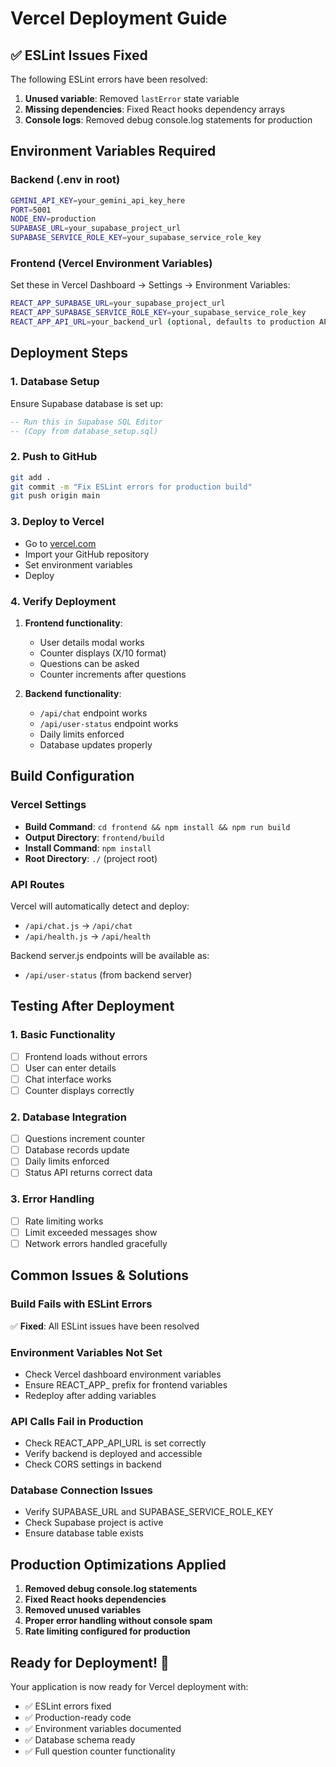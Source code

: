 # Vercel Deployment Guide

## ✅ ESLint Issues Fixed

The following ESLint errors have been resolved:

1. **Unused variable**: Removed `lastError` state variable
2. **Missing dependencies**: Fixed React hooks dependency arrays
3. **Console logs**: Removed debug console.log statements for production

## Environment Variables Required

### Backend (.env in root)
```bash
GEMINI_API_KEY=your_gemini_api_key_here
PORT=5001
NODE_ENV=production
SUPABASE_URL=your_supabase_project_url
SUPABASE_SERVICE_ROLE_KEY=your_supabase_service_role_key
```

### Frontend (Vercel Environment Variables)
Set these in Vercel Dashboard → Settings → Environment Variables:
```bash
REACT_APP_SUPABASE_URL=your_supabase_project_url
REACT_APP_SUPABASE_SERVICE_ROLE_KEY=your_supabase_service_role_key
REACT_APP_API_URL=your_backend_url (optional, defaults to production API)
```

## Deployment Steps

### 1. Database Setup
Ensure Supabase database is set up:
```sql
-- Run this in Supabase SQL Editor
-- (Copy from database_setup.sql)
```

### 2. Push to GitHub
```bash
git add .
git commit -m "Fix ESLint errors for production build"
git push origin main
```

### 3. Deploy to Vercel
- Go to [vercel.com](https://vercel.com)
- Import your GitHub repository
- Set environment variables
- Deploy

### 4. Verify Deployment
1. **Frontend functionality**:
   - User details modal works
   - Counter displays (X/10 format)
   - Questions can be asked
   - Counter increments after questions

2. **Backend functionality**:
   - `/api/chat` endpoint works
   - `/api/user-status` endpoint works
   - Daily limits enforced
   - Database updates properly

## Build Configuration

### Vercel Settings
- **Build Command**: `cd frontend && npm install && npm run build`
- **Output Directory**: `frontend/build`
- **Install Command**: `npm install`
- **Root Directory**: `./` (project root)

### API Routes
Vercel will automatically detect and deploy:
- `/api/chat.js` → `/api/chat`
- `/api/health.js` → `/api/health`

Backend server.js endpoints will be available as:
- `/api/user-status` (from backend server)

## Testing After Deployment

### 1. Basic Functionality
- [ ] Frontend loads without errors
- [ ] User can enter details
- [ ] Chat interface works
- [ ] Counter displays correctly

### 2. Database Integration
- [ ] Questions increment counter
- [ ] Database records update
- [ ] Daily limits enforced
- [ ] Status API returns correct data

### 3. Error Handling
- [ ] Rate limiting works
- [ ] Limit exceeded messages show
- [ ] Network errors handled gracefully

## Common Issues & Solutions

### Build Fails with ESLint Errors
✅ **Fixed**: All ESLint issues have been resolved

### Environment Variables Not Set
- Check Vercel dashboard environment variables
- Ensure REACT_APP_ prefix for frontend variables
- Redeploy after adding variables

### API Calls Fail in Production
- Check REACT_APP_API_URL is set correctly
- Verify backend is deployed and accessible
- Check CORS settings in backend

### Database Connection Issues
- Verify SUPABASE_URL and SUPABASE_SERVICE_ROLE_KEY
- Check Supabase project is active
- Ensure database table exists

## Production Optimizations Applied

1. **Removed debug console.log statements**
2. **Fixed React hooks dependencies**
3. **Removed unused variables**
4. **Proper error handling without console spam**
5. **Rate limiting configured for production**

## Ready for Deployment! 🚀

Your application is now ready for Vercel deployment with:
- ✅ ESLint errors fixed
- ✅ Production-ready code
- ✅ Environment variables documented
- ✅ Database schema ready
- ✅ Full question counter functionality
